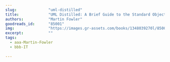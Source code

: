 ```yaml
---
slug:              "uml-distilled"
title:             "UML Distilled: A Brief Guide to the Standard Object Modeling Language"
authors:           "Martin Fowler"
goodreads_id:      "85001"
img:               "https://images.gr-assets.com/books/1348039270l/85001.jpg"
excerpt:           ""
tags:
  - aaa-Martin-Fowler
  - bbb-IT
  
---
```


